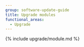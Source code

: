 ```yaml
---
group: software-update-guide
title: Upgrade modules
functional_areas:
  - Upgrade
---
```


{% include upgrade/module.md %}
